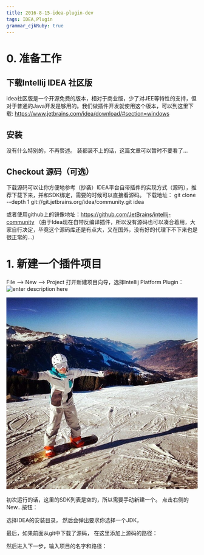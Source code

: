 ```yaml
---
title: 2016-8-15-idea-plugin-dev
tags: IDEA,Plugin
grammar_cjkRuby: true
---
```



# 0. 准备工作

## 下载Intellij IDEA 社区版
idea社区版是一个开源免费的版本，相对于商业版，少了对JEE等特性的支持，但对于普通的Java开发是够用的。我们做插件开发就使用这个版本，可以到这里下载: 
https://www.jetbrains.com/idea/download/#section=windows

## 安装
没有什么特别的，不再赘述。 装都装不上的话，这篇文章可以暂时不要看了...

## Checkout 源码（可选）
下载源码可以让你方便地参考（抄袭）IDEA平台自带插件的实现方式（源码），推荐下载下来，并和SDK绑定，需要的时候可以直接看源码。
下载地址：
git clone --depth 1 git://git.jetbrains.org/idea/community.git idea

或者使用github上的镜像地址：https://github.com/JetBrains/intellij-community
（由于Idea现在自带反编译插件，所以没有源码也可以凑合着用，大家自行决定，毕竟这个源码库还是有点大，又在国外，没有好的代理下不下来也是很正常的...）


# 1. 新建一个插件项目

File --> New --> Project
打开新建项目向导，选择Intellij Platform Plugin：![enter description here][1]


![New Project](images/ava.jpg)

初次运行的话，这里的SDK列表是空的，所以需要手动新建一个。 点击右侧的New...按钮：


选择IDEA的安装目录， 然后会弹出要求你选择一个JDK，

最后，如果前面从git中下载了源码， 在这里添加上源码的路径：
 


 然后进入下一步，输入项目的名字和路径：

 


  [1]: ./images/1471265127194.jpg "1471265127194.jpg"
